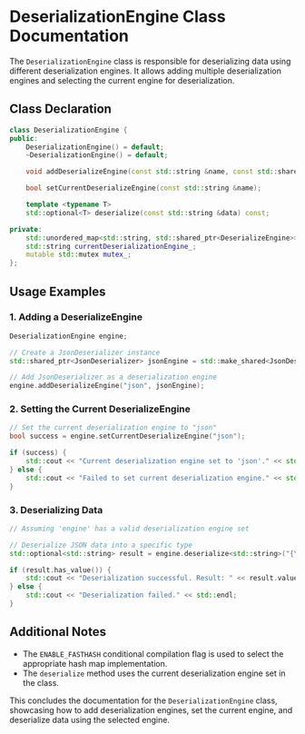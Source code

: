 # DeserializationEngine Class Documentation

The `DeserializationEngine` class is responsible for deserializing data using different deserialization engines. It allows adding multiple deserialization engines and selecting the current engine for deserialization.

## Class Declaration

```cpp
class DeserializationEngine {
public:
    DeserializationEngine() = default;
    ~DeserializationEngine() = default;

    void addDeserializeEngine(const std::string &name, const std::shared_ptr<DeserializeEngine> &engine);

    bool setCurrentDeserializeEngine(const std::string &name);

    template <typename T>
    std::optional<T> deserialize(const std::string &data) const;

private:
    std::unordered_map<std::string, std::shared_ptr<DeserializeEngine>> deserializationEngines_;
    std::string currentDeserializationEngine_;
    mutable std::mutex mutex_;
};
```

## Usage Examples

### 1. Adding a DeserializeEngine

```cpp
DeserializationEngine engine;

// Create a JsonDeserializer instance
std::shared_ptr<JsonDeserializer> jsonEngine = std::make_shared<JsonDeserializer>();

// Add JsonDeserializer as a deserialization engine
engine.addDeserializeEngine("json", jsonEngine);
```

### 2. Setting the Current DeserializeEngine

```cpp
// Set the current deserialization engine to "json"
bool success = engine.setCurrentDeserializeEngine("json");

if (success) {
    std::cout << "Current deserialization engine set to 'json'." << std::endl;
} else {
    std::cout << "Failed to set current deserialization engine." << std::endl;
}
```

### 3. Deserializing Data

```cpp
// Assuming 'engine' has a valid deserialization engine set

// Deserialize JSON data into a specific type
std::optional<std::string> result = engine.deserialize<std::string>("{\"key\": \"value\"}");

if (result.has_value()) {
    std::cout << "Deserialization successful. Result: " << result.value() << std::endl;
} else {
    std::cout << "Deserialization failed." << std::endl;
}
```

## Additional Notes

- The `ENABLE_FASTHASH` conditional compilation flag is used to select the appropriate hash map implementation.
- The `deserialize` method uses the current deserialization engine set in the class.

This concludes the documentation for the `DeserializationEngine` class, showcasing how to add deserialization engines, set the current engine, and deserialize data using the selected engine.
